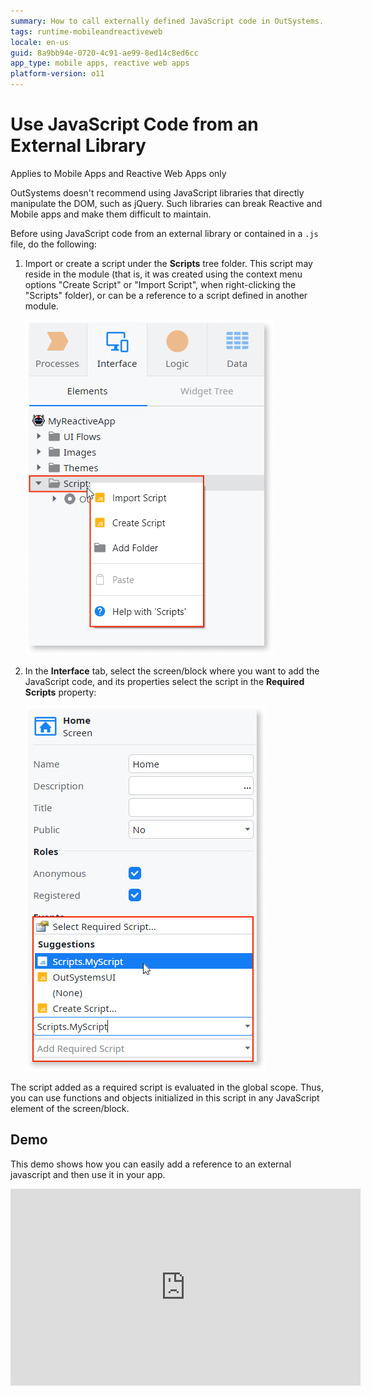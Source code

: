 ```yaml
---
summary: How to call externally defined JavaScript code in OutSystems.
tags: runtime-mobileandreactiveweb
locale: en-us
guid: 8a9bb94e-0720-4c91-ae99-8ed14c8ed6cc
app_type: mobile apps, reactive web apps
platform-version: o11
---
```


# Use JavaScript Code from an External Library

<div class="info" markdown="1">

Applies to Mobile Apps and Reactive Web Apps only

</div>

<div class="info" markdown="1">

OutSystems doesn't recommend using JavaScript libraries that directly manipulate the DOM, such as jQuery. Such libraries can break Reactive and Mobile apps and make them difficult to maintain.

</div>

Before using JavaScript code from an external library or contained in a `.js` file, do the following:

1. Import or create a script under the **Scripts** tree folder. This script may reside in the module (that is, it was created using the context menu options "Create Script" or "Import Script", when right-clicking the "Scripts" folder), or can be a reference to a script defined in another module.

    ![](images/module-add-script.png)

1. In the **Interface** tab, select the screen/block where you want to add the JavaScript code, and its properties select the script in the **Required Scripts** property:

    ![](images/screen-add-required-script.png)

The script added as a required script is evaluated in the global scope. Thus, you can use functions and objects initialized in this script in any JavaScript element of the screen/block.

## Demo

This demo shows how you can easily add a reference to an external javascript and then use it in your app.

<iframe width="560" height="315" src="https://www.youtube.com/embed/xmvxkkkDL5E" frameborder="0" allow="accelerometer; autoplay; clipboard-write; encrypted-media; gyroscope; picture-in-picture" allowfullscreen="allowfullscreen"></iframe>

